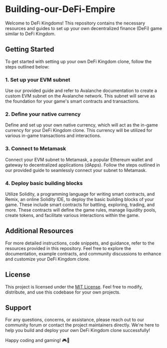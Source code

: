 # Building-our-DeFi-Empire

Welcome to DeFi Kingdoms! This repository contains the necessary resources and guides to set up your own decentralized finance (DeFi) game similar to DeFi Kingdom.

## Getting Started

To get started with setting up your own DeFi Kingdom clone, follow the steps outlined below:

### 1. Set up your EVM subnet

Use our provided guide and refer to Avalanche documentation to create a custom EVM subnet on the Avalanche network. This subnet will serve as the foundation for your game's smart contracts and transactions.

### 2. Define your native currency

Define and set up your own native currency, which will act as the in-game currency for your DeFi Kingdom clone. This currency will be utilized for various in-game transactions and interactions.

### 3. Connect to Metamask

Connect your EVM subnet to Metamask, a popular Ethereum wallet and gateway to decentralized applications (dApps). Follow the steps outlined in our provided guide to seamlessly connect your subnet to Metamask.

### 4. Deploy basic building blocks

Utilize Solidity, a programming language for writing smart contracts, and Remix, an online Solidity IDE, to deploy the basic building blocks of your game. These include smart contracts for battling, exploring, trading, and more. These contracts will define the game rules, manage liquidity pools, create tokens, and facilitate various interactions within the game.

## Additional Resources

For more detailed instructions, code snippets, and guidance, refer to the resources provided in this repository. Feel free to explore the documentation, example contracts, and community discussions to enhance and customize your DeFi Kingdom clone.

## License

This project is licensed under the [MIT License](LICENSE). Feel free to modify, distribute, and use this codebase for your own projects.

## Support

For any questions, concerns, or assistance, please reach out to our community forum or contact the project maintainers directly. We're here to help you build and deploy your own DeFi Kingdom clone successfully!

Happy coding and gaming! 🎮🚀
